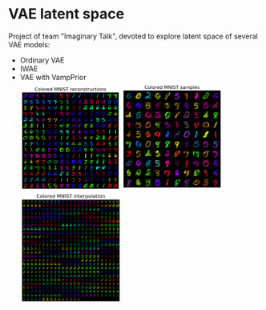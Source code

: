 # VAE latent space
Project of team "Imaginary Talk", devoted to explore latent space of several VAE models:

* Ordinary VAE
* IWAE
* VAE with VampPrior
  \
  <img src="imgs/VampPrior_reconstructions.jpg" alt="drawing" width="200"/>
  <img src="imgs/VampPrior_samples.jpg" alt="drawing" width="200"/>
  <img src="imgs/VampPrior_interpolation.jpg" alt="drawing" width="200"/>
